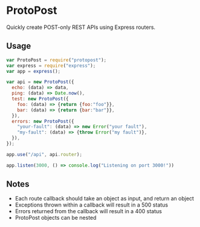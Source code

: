 # ProtoPost
Quickly create POST-only REST APIs using Express routers.

## Usage
```js
var ProtoPost = require("protopost");
var express = require("express");
var app = express();

var api = new ProtoPost({
  echo: (data) => data,
  ping: (data) => Date.now(),
  test: new ProtoPost({
    foo: (data) => {return {foo:"foo"}},
    bar: (data) => {return {bar:"bar"}},
  }),
  errors: new ProtoPost({
    "your-fault": (data) => new Error("your fault"),
    "my-fault": (data) => {throw Error("my fault")},
  }),
});

app.use("/api", api.router);

app.listen(3000, () => console.log("Listening on port 3000!"))
```

## Notes
* Each route callback should take an object as input, and return an object
* Exceptions thrown within a callback will result in a 500 status
* Errors returned from the callback will result in a 400 status
* ProtoPost objects can be nested

